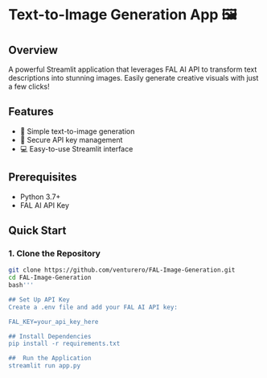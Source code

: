 # Text-to-Image Generation App 🖼️

## Overview
A powerful Streamlit application that leverages FAL AI API to transform text descriptions into stunning images. Easily generate creative visuals with just a few clicks!

## Features
- 🚀 Simple text-to-image generation
- 🔑 Secure API key management
- 💻 Easy-to-use Streamlit interface

## Prerequisites
- Python 3.7+
- FAL AI API Key

## Quick Start

### 1. Clone the Repository
```bash
git clone https://github.com/venturero/FAL-Image-Generation.git
cd FAL-Image-Generation
bash'''

## Set Up API Key
Create a .env file and add your FAL AI API key:

FAL_KEY=your_api_key_here

## Install Dependencies
pip install -r requirements.txt

##  Run the Application
streamlit run app.py
